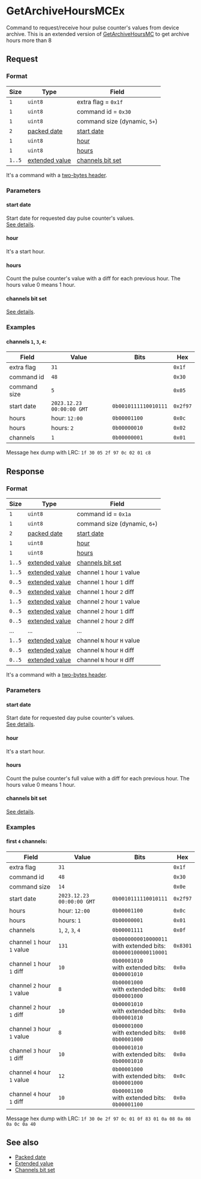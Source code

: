 # GetArchiveHoursMCEx

Command to request/receive hour pulse counter's values from device archive. This is an extended version of [GetArchiveHoursMC](./GetArchiveHoursMC.md) to get archive hours more than 8


## Request

### Format

| Size   | Type                                         | Field                                            |
| ------ | -------------------------------------------- | ------------------------------------------------ |
| `1`    | `uint8`                                       | extra flag = `0x1f`                              |
| `1`    | `uint8`                                       | command id = `0x30`                              |
| `1`    | `uint8`                                       | command size (dynamic, `5+`)                     |
| `2`    | [packed date](../types.md#packed-date)       | [start date](#start-date)                        |
| `1`    | `uint8`                                       | [hour](#hour)                                    |
| `1`    | `uint8`                                       | [hours](#hours)                                  |
| `1..5` | [extended value](../types.md#extended-value) | [channels bit set](../types.md#channels-bit-set) |

It's a command with a [two-bytes header](../message.md#command-with-a-two-bytes-header).

### Parameters

#### **start date**

Start date for requested day pulse counter's values.
<br>
[See details](../types.md#packed-date).

#### **hour**

It's a start hour.

#### **hours**

Count the pulse counter's value with a diff for each previous hour. The hours value 0 means 1 hour.

#### **channels bit set**

[See details](../types.md#channels-bit-set).

### Examples

#### channels `1`, `3`, `4`:

| Field        | Value                     | Bits                 | Hex      |
| ------------ | ------------------------- | -------------------- | -------- |
| extra flag   | `31`                      |                      | `0x1f`   |
| command id   | `48`                      |                      | `0x30`   |
| command size | `5`                       |                      | `0x05`   |
| start date   | `2023.12.23 00:00:00 GMT` | `0b0010111110010111` | `0x2f97` |
| hours        | hour: `12:00`             | `0b00001100`         | `0x0c`   |
| hours        | hours: `2`                | `0b00000010`         | `0x02`   |
| channels     | `1`                       | `0b00000001`         | `0x01`   |

Message hex dump with LRC: `1f 30 05 2f 97 0c 02 01 c8`


## Response

### Format

| Size   | Type                                         | Field                                            |
| ------ | -------------------------------------------- | ------------------------------------------------ |
| `1`    | `uint8`                                       | command id = `0x1a`                              |
| `1`    | `uint8`                                       | command size (dynamic, `6+`)                     |
| `2`    | [packed date](../types.md#packed-date)       | [start date](#start-date)                        |
| `1`    | `uint8`                                         | [hour](#hour)                                    |
| `1`    | `uint8`                                         | [hours](#hours)                                  |
| `1..5` | [extended value](../types.md#extended-value) | [channels bit set](../types.md#channels-bit-set) |
| `1..5` | [extended value](../types.md#extended-value) | channel `1` hour `1` value                       |
| `0..5` | [extended value](../types.md#extended-value) | channel `1` hour `1` diff                        |
| `0..5` | [extended value](../types.md#extended-value) | channel `1` hour `2` diff                        |
| `1..5` | [extended value](../types.md#extended-value) | channel `2` hour `1` value                       |
| `0..5` | [extended value](../types.md#extended-value) | channel `2` hour `1` diff                        |
| `0..5` | [extended value](../types.md#extended-value) | channel `2` hour `2` diff                        |
| ...    | ...                                          | ...                                              |
| `1..5` | [extended value](../types.md#extended-value) | channel `N` hour `H` value                       |
| `0..5` | [extended value](../types.md#extended-value) | channel `N` hour `H` diff                        |
| `0..5` | [extended value](../types.md#extended-value) | channel `N` hour `H` diff                        |

It's a command with a [two-bytes header](../message.md#command-with-a-two-bytes-header).

### Parameters

#### **start date**

Start date for requested day pulse counter's values.
<br>
[See details](../types.md#packed-date).

#### **hour**

It's a start hour.

#### **hours**

Count the pulse counter's full value with a diff for each previous hour. The hours value 0 means 1 hour.

#### **channels bit set**

[See details](../types.md#channels-bit-set).

### Examples

#### first `4` channels:

| Field                      | Value                     | Bits                                                                | Hex      |
| -------------------------- | ------------------------- | ------------------------------------------------------------------- | -------- |
| extra flag                 | `31`                      |                                                                     | `0x1f`   |
| command id                 | `48`                      |                                                                     | `0x30`   |
| command size               | `14`                      |                                                                     | `0x0e`   |
| start date                 | `2023.12.23 00:00:00 GMT` | `0b0010111110010111`                                                | `0x2f97` |
| hours                      | hour: `12:00`             | `0b00001100`                                                        | `0x0c`   |
| hours                      | hours: `1`                | `0b00000001`                                                        | `0x01`   |
| channels                   | `1`, `2`, `3`, `4`        | `0b00001111`                                                        | `0x0f`   |
| channel `1` hour `1` value | `131`                     | `0b0000000010000011`<br>with extended bits:<br>`0b0000100000110001` | `0x8301` |
| channel `1` hour `1` diff  | `10`                      | `0b00001010`<br>with extended bits:<br>`0b00001010`                 | `0x0a`   |
| channel `2` hour `1` value | `8`                       | `0b00001000`<br>with extended bits:<br>`0b00001000`                 | `0x08`   |
| channel `2` hour `1` diff  | `10`                      | `0b00001010`<br>with extended bits:<br>`0b00001010`                 | `0x0a`   |
| channel `3` hour `1` value | `8`                       | `0b00001000`<br>with extended bits:<br>`0b00001000`                 | `0x08`   |
| channel `3` hour `1` diff  | `10`                      | `0b00001010`<br>with extended bits:<br>`0b00001010`                 | `0x0a`   |
| channel `4` hour `1` value | `12`                      | `0b00001000`<br>with extended bits:<br>`0b00001000`                 | `0x0c`   |
| channel `4` hour `1` diff  | `10`                      | `0b00001100`<br>with extended bits:<br>`0b00001100`                 | `0x0a`   |

Message hex dump with LRC: `1f 30 0e 2f 97 0c 01 0f 83 01 0a 08 0a 08 0a 0c 0a 40`


## See also

* [Packed date](../types.md#packed-date)
* [Extended value](../types.md#extended-value)
* [Channels bit set](../types.md#channels-bit-set)
